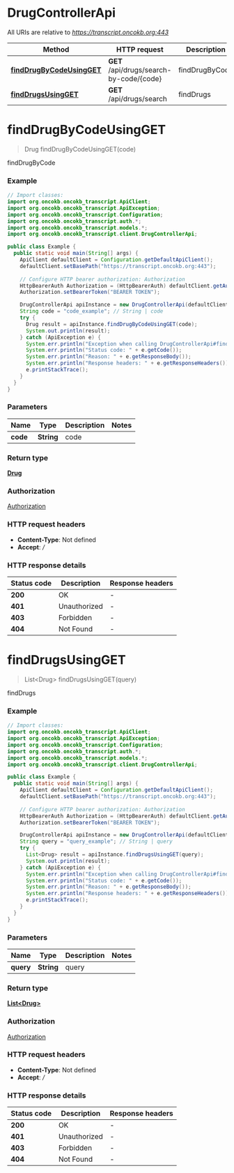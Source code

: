 # DrugControllerApi

All URIs are relative to *https://transcript.oncokb.org:443*

Method | HTTP request | Description
------------- | ------------- | -------------
[**findDrugByCodeUsingGET**](DrugControllerApi.md#findDrugByCodeUsingGET) | **GET** /api/drugs/search-by-code/{code} | findDrugByCode
[**findDrugsUsingGET**](DrugControllerApi.md#findDrugsUsingGET) | **GET** /api/drugs/search | findDrugs


<a name="findDrugByCodeUsingGET"></a>
# **findDrugByCodeUsingGET**
> Drug findDrugByCodeUsingGET(code)

findDrugByCode

### Example
```java
// Import classes:
import org.oncokb.oncokb_transcript.ApiClient;
import org.oncokb.oncokb_transcript.ApiException;
import org.oncokb.oncokb_transcript.Configuration;
import org.oncokb.oncokb_transcript.auth.*;
import org.oncokb.oncokb_transcript.models.*;
import org.oncokb.oncokb_transcript.client.DrugControllerApi;

public class Example {
  public static void main(String[] args) {
    ApiClient defaultClient = Configuration.getDefaultApiClient();
    defaultClient.setBasePath("https://transcript.oncokb.org:443");
    
    // Configure HTTP bearer authorization: Authorization
    HttpBearerAuth Authorization = (HttpBearerAuth) defaultClient.getAuthentication("Authorization");
    Authorization.setBearerToken("BEARER TOKEN");

    DrugControllerApi apiInstance = new DrugControllerApi(defaultClient);
    String code = "code_example"; // String | code
    try {
      Drug result = apiInstance.findDrugByCodeUsingGET(code);
      System.out.println(result);
    } catch (ApiException e) {
      System.err.println("Exception when calling DrugControllerApi#findDrugByCodeUsingGET");
      System.err.println("Status code: " + e.getCode());
      System.err.println("Reason: " + e.getResponseBody());
      System.err.println("Response headers: " + e.getResponseHeaders());
      e.printStackTrace();
    }
  }
}
```

### Parameters

Name | Type | Description  | Notes
------------- | ------------- | ------------- | -------------
 **code** | **String**| code |

### Return type

[**Drug**](Drug.md)

### Authorization

[Authorization](../README.md#Authorization)

### HTTP request headers

 - **Content-Type**: Not defined
 - **Accept**: */*

### HTTP response details
| Status code | Description | Response headers |
|-------------|-------------|------------------|
**200** | OK |  -  |
**401** | Unauthorized |  -  |
**403** | Forbidden |  -  |
**404** | Not Found |  -  |

<a name="findDrugsUsingGET"></a>
# **findDrugsUsingGET**
> List&lt;Drug&gt; findDrugsUsingGET(query)

findDrugs

### Example
```java
// Import classes:
import org.oncokb.oncokb_transcript.ApiClient;
import org.oncokb.oncokb_transcript.ApiException;
import org.oncokb.oncokb_transcript.Configuration;
import org.oncokb.oncokb_transcript.auth.*;
import org.oncokb.oncokb_transcript.models.*;
import org.oncokb.oncokb_transcript.client.DrugControllerApi;

public class Example {
  public static void main(String[] args) {
    ApiClient defaultClient = Configuration.getDefaultApiClient();
    defaultClient.setBasePath("https://transcript.oncokb.org:443");
    
    // Configure HTTP bearer authorization: Authorization
    HttpBearerAuth Authorization = (HttpBearerAuth) defaultClient.getAuthentication("Authorization");
    Authorization.setBearerToken("BEARER TOKEN");

    DrugControllerApi apiInstance = new DrugControllerApi(defaultClient);
    String query = "query_example"; // String | query
    try {
      List<Drug> result = apiInstance.findDrugsUsingGET(query);
      System.out.println(result);
    } catch (ApiException e) {
      System.err.println("Exception when calling DrugControllerApi#findDrugsUsingGET");
      System.err.println("Status code: " + e.getCode());
      System.err.println("Reason: " + e.getResponseBody());
      System.err.println("Response headers: " + e.getResponseHeaders());
      e.printStackTrace();
    }
  }
}
```

### Parameters

Name | Type | Description  | Notes
------------- | ------------- | ------------- | -------------
 **query** | **String**| query |

### Return type

[**List&lt;Drug&gt;**](Drug.md)

### Authorization

[Authorization](../README.md#Authorization)

### HTTP request headers

 - **Content-Type**: Not defined
 - **Accept**: */*

### HTTP response details
| Status code | Description | Response headers |
|-------------|-------------|------------------|
**200** | OK |  -  |
**401** | Unauthorized |  -  |
**403** | Forbidden |  -  |
**404** | Not Found |  -  |

